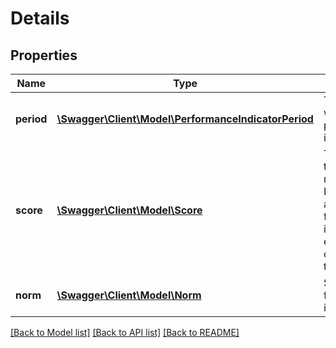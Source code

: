 # Details

## Properties
Name | Type | Description | Notes
------------ | ------------- | ------------- | -------------
**period** | [**\Swagger\Client\Model\PerformanceIndicatorPeriod**](PerformanceIndicatorPeriod.md) | The period for which the performance is measured. | 
**score** | [**\Swagger\Client\Model\Score**](Score.md) | The score for this measurement. In case there are no scores for an indicator, this element is omitted from the response. | [optional] 
**norm** | [**\Swagger\Client\Model\Norm**](Norm.md) | Service norm for this indicator. | 

[[Back to Model list]](../README.md#documentation-for-models) [[Back to API list]](../README.md#documentation-for-api-endpoints) [[Back to README]](../README.md)


